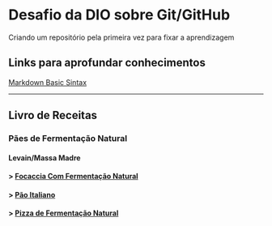 # Desafio da DIO sobre Git/GitHub
Criando um repositório pela primeira vez para fixar a aprendizagem

## Links para aprofundar conhecimentos
[Markdown Basic Sintax](https://www.markdownguide.org/basic-syntax/)

---

## Livro de Receitas 
### Pães de Fermentação Natural

#### Levain/Massa Madre

#### > [Focaccia Com Fermentação Natural](https://www.padeirodeapartamento.com.br/?p=216)
#### > [Pão Italiano](https://www.padeirodeapartamento.com.br/?p=256)
#### > [Pizza de Fermentação Natural](https://www.padeirodeapartamento.com.br/?p=1780)
